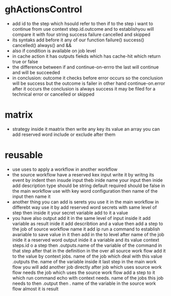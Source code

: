 # ghActionsControl

- add id to the step which hsould refer to then if to the step i want to continue from use context step.id.outcome and to establishyou will compare it with four string success failure cancelled and skipped
- its syntaks add before it any of our function failure() success() cancelled() always() and &&
- also if condition is available on job level
- in cache action it has outputs fiekds which has cache-hit which return true or false
- the difference between if and continue-on-errro the last will continue and will be succeeded
- in conclusion: outcome it checks before error occurs so the conclusion will be success but the outcome is failer in other hand continue-on.error after it occurs the conclusion is always success it may be filed for a technical error or cancelled or skipped

# matrix

- strategy inside it maatrix then write any key its value an array you can add reserved word include or exclude after them

# reusable

- use uses to apply a workflow in another workflow
- the source workflow have a reserved kex input write it by writng its event by indent then insude input theb inide name your input then inide add description type should be string default required should be false in the main workflow use with key word configuration then name of the input then name it
- another thing you can add is serets you use it in the main workflow in differebt way use it by add reserved word secrets with same level of step then inside it your secret variable add to it a value
- you have also output add it in the same level of input inside it add variable as result inide it add describtion and a value then add a step to the job of source workflow name it add ip run a command to establish avariable to save value in it then add in the to level after name of the job inide it a reserved word output inide it a variable and its value context steps.id o a step then .outputs.name of the variable of the command in that step after that in the definition in the over all source work flow add it to the value by context jobs. name of the job which deal with this value .outputs the. name of the variable inside it last step in the main work flow you will add another job directly after job which uses source work flow needs the job which uses the source work flow add a step to it which run command echo with context needs. name of the jobs this job needs to then .output then . name of the variable in the source work flow almost it is result
